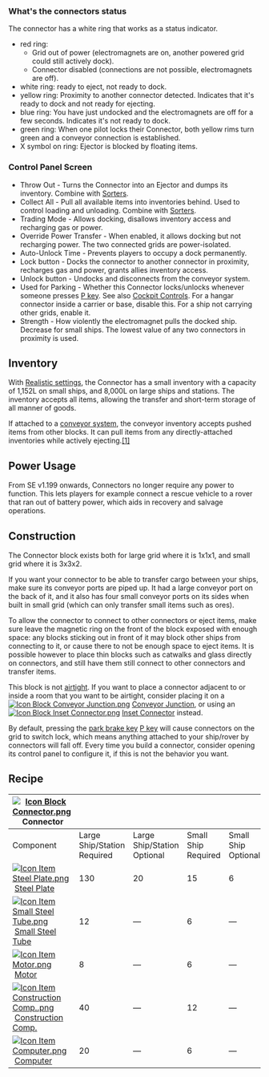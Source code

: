 
### What's the connectors status

The connector has a white ring that works as a status indicator.

*   red ring:
    *   Grid out of power (electromagnets are on, another powered grid could still actively dock).
    *   Connector disabled (connections are not possible, electromagnets are off).
*   white ring: ready to eject, not ready to dock.
*   yellow ring: Proximity to another connector detected. Indicates that it's ready to dock and not ready for ejecting.
*   blue ring: You have just undocked and the electromagnets are off for a few seconds. Indicates it's not ready to dock.
*   green ring: When one pilot locks their Connector, both yellow rims turn green and a conveyor connection is established.
*   X symbol on ring: Ejector is blocked by floating items.

### Control Panel Screen

*   Throw Out - Turns the Connector into an Ejector and dumps its inventory. Combine with [Sorters](https://spaceengineers.wiki.gg/wiki/Conveyor_Sorter "Conveyor Sorter").
*   Collect All - Pull all available items into inventories behind. Used to control loading and unloading. Combine with [Sorters](https://spaceengineers.wiki.gg/wiki/Conveyor_Sorter "Conveyor Sorter").
*   Trading Mode - Allows docking, disallows inventory access and recharging gas or power.
*   Override Power Transfer - When enabled, it allows docking but not recharging power. The two connected grids are power-isolated.
*   Auto-Unlock Time - Prevents players to occupy a dock permanently.
*   Lock button - Docks the connector to another connector in proximity, recharges gas and power, grants allies inventory access.
*   Unlock button - Undocks and disconnects from the conveyor system.
*   Used for Parking - Whether this Connector locks/unlocks whenever someone presses [P key](https://spaceengineers.wiki.gg/wiki/Key_Bindings "Key Bindings"). See also [Cockpit Controls](https://spaceengineers.wiki.gg/wiki/Cockpit_Controls "Cockpit Controls"). For a hangar connector inside a carrier or base, disable this. For a ship not carrying other grids, enable it.
*   Strength - How violently the electromagnet pulls the docked ship. Decrease for small ships. The lowest value of any two connectors in proximity is used.

## Inventory

With [Realistic settings](https://spaceengineers.wiki.gg/wiki/World_Settings "World Settings"), the Connector has a small inventory with a capacity of 1,152L on small ships, and 8,000L on large ships and stations. The inventory accepts all items, allowing the transfer and short-term storage of all manner of goods.

If attached to a [conveyor system](https://spaceengineers.wiki.gg/wiki/Conveyor_system "Conveyor system"), the conveyor inventory accepts pushed items from other blocks. It can pull items from any directly-attached inventories while actively ejecting.[\[1\]](#cite_note-1)

## Power Usage

From SE v1.199 onwards, Connectors no longer require any power to function. This lets players for example connect a rescue vehicle to a rover that ran out of battery power, which aids in recovery and salvage operations.

## Construction

The Connector block exists both for large grid where it is 1x1x1, and small grid where it is 3x3x2.

If you want your connector to be able to transfer cargo between your ships, make sure its conveyor ports are piped up. It had a large conveyor port on the back of it, and it also has four small conveyor ports on its sides when built in small grid (which can only transfer small items such as ores).

To allow the connector to connect to other connectors or eject items, make sure leave the magnetic ring on the front of the block exposed with enough space: any blocks sticking out in front of it may block other ships from connecting to it, or cause there to not be enough space to eject items. It is possible however to place thin blocks such as catwalks and glass directly on connectors, and still have them still connect to other connectors and transfer items.

This block is not [airtight](https://spaceengineers.wiki.gg/wiki/Airtightness "Airtightness"). If you want to place a connector adjacent to or inside a room that you want to be airtight, consider placing it on a  [![Icon Block Conveyor Junction.png](https://spaceengineers.wiki.gg/images/thumb/Icon_Block_Conveyor_Junction.png/21px-Icon_Block_Conveyor_Junction.png?500970)](https://spaceengineers.wiki.gg/wiki/Conveyor_Junction "Conveyor Junction") [Conveyor Junction](https://spaceengineers.wiki.gg/wiki/Conveyor_Junction "Conveyor Junction"), or using an  [![Icon Block Inset Connector.png](https://spaceengineers.wiki.gg/images/thumb/Icon_Block_Inset_Connector.png/21px-Icon_Block_Inset_Connector.png?6e5dae)](https://spaceengineers.wiki.gg/wiki/Inset_Connector "Inset Connector") [Inset Connector](https://spaceengineers.wiki.gg/wiki/Inset_Connector "Inset Connector") instead.

By default, pressing the [park brake key](https://spaceengineers.wiki.gg/wiki/Cockpit_Controls "Cockpit Controls") [P key](https://spaceengineers.wiki.gg/wiki/Key_Bindings "Key Bindings") will cause connectors on the grid to switch lock, which means anything attached to your ship/rover by connectors will fall off. Every time you build a connector, consider opening its control panel to configure it, if this is not the behavior you want.

## Recipe

| [![Icon Block Connector.png](https://spaceengineers.wiki.gg/images/thumb/Icon_Block_Connector.png/21px-Icon_Block_Connector.png?30a126)](https://spaceengineers.wiki.gg/wiki/Connector "Connector") Connector |     |     |     |     |
| --- | --- | --- | --- | --- |
| Component | Large Ship/Station  <br>Required | Large Ship/Station  <br>Optional | Small Ship  <br>Required | Small Ship  <br>Optional |
| [![Icon Item Steel Plate.png](https://spaceengineers.wiki.gg/images/thumb/Icon_Item_Steel_Plate.png/21px-Icon_Item_Steel_Plate.png?437e3a)](https://spaceengineers.wiki.gg/wiki/Steel_Plate "Steel Plate") [Steel Plate](https://spaceengineers.wiki.gg/wiki/Steel_Plate "Steel Plate") | 130 | 20  | 15  | 6   |
| [![Icon Item Small Steel Tube.png](https://spaceengineers.wiki.gg/images/thumb/Icon_Item_Small_Steel_Tube.png/21px-Icon_Item_Small_Steel_Tube.png?4fe418)](https://spaceengineers.wiki.gg/wiki/Small_Steel_Tube "Small Steel Tube") [Small Steel Tube](https://spaceengineers.wiki.gg/wiki/Small_Steel_Tube "Small Steel Tube") | 12  | —   | 6   | —   |
| [![Icon Item Motor.png](https://spaceengineers.wiki.gg/images/thumb/Icon_Item_Motor.png/21px-Icon_Item_Motor.png?4a2f3f)](https://spaceengineers.wiki.gg/wiki/Motor "Motor") [Motor](https://spaceengineers.wiki.gg/wiki/Motor "Motor") | 8   | —   | 6   | —   |
| [![Icon Item Construction Comp..png](https://spaceengineers.wiki.gg/images/thumb/Icon_Item_Construction_Comp..png/21px-Icon_Item_Construction_Comp..png?cdc26f)](https://spaceengineers.wiki.gg/wiki/Construction_Comp. "Construction Comp.") [Construction Comp.](https://spaceengineers.wiki.gg/wiki/Construction_Comp. "Construction Comp.") | 40  | —   | 12  | —   |
| [![Icon Item Computer.png](https://spaceengineers.wiki.gg/images/thumb/Icon_Item_Computer.png/21px-Icon_Item_Computer.png?65c1a4)](https://spaceengineers.wiki.gg/wiki/Computer "Computer") [Computer](https://spaceengineers.wiki.gg/wiki/Computer "Computer") | 20  | —   | 6   | —   |
